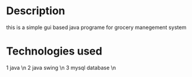 # Description
this is a simple gui based java programe for grocery manegement system

 # Technologies used
 1 java \n
 2 java swing \n
 3 mysql database \n

 
